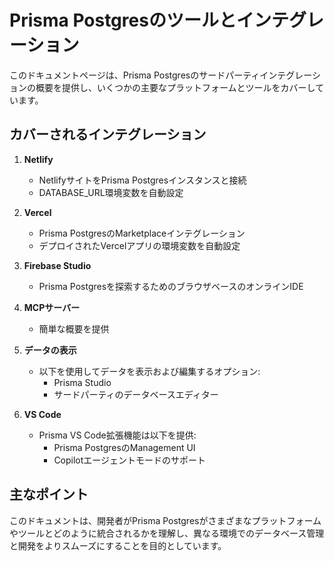 # Prisma Postgresのツールとインテグレーション

このドキュメントページは、Prisma Postgresのサードパーティインテグレーションの概要を提供し、いくつかの主要なプラットフォームとツールをカバーしています。

## カバーされるインテグレーション

1. **Netlify**
   - NetlifyサイトをPrisma Postgresインスタンスと接続
   - DATABASE_URL環境変数を自動設定

2. **Vercel**
   - Prisma PostgresのMarketplaceインテグレーション
   - デプロイされたVercelアプリの環境変数を自動設定

3. **Firebase Studio**
   - Prisma Postgresを探索するためのブラウザベースのオンラインIDE

4. **MCPサーバー**
   - 簡単な概要を提供

5. **データの表示**
   - 以下を使用してデータを表示および編集するオプション:
     - Prisma Studio
     - サードパーティのデータベースエディター

6. **VS Code**
   - Prisma VS Code拡張機能は以下を提供:
     - Prisma PostgresのManagement UI
     - Copilotエージェントモードのサポート

## 主なポイント

このドキュメントは、開発者がPrisma Postgresがさまざまなプラットフォームやツールとどのように統合されるかを理解し、異なる環境でのデータベース管理と開発をよりスムーズにすることを目的としています。
